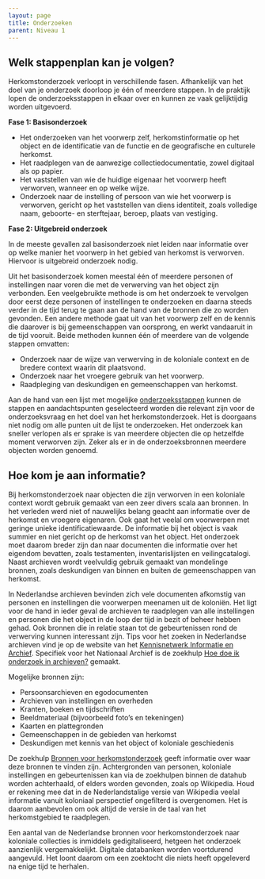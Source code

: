 ```yaml
---
layout: page
title: Onderzoeken
parent: Niveau 1
---
```


## Welk stappenplan kan je volgen?
    
Herkomstonderzoek verloopt in verschillende fasen. Afhankelijk van het doel van je onderzoek doorloop je één of meerdere stappen. In de praktijk lopen de onderzoeksstappen in elkaar over en kunnen ze vaak gelijktijdig worden uitgevoerd.
    
**Fase 1: Basisonderzoek**
    
- Het onderzoeken van het voorwerp zelf, herkomstinformatie op het object en de identificatie van de functie en de geografische en culturele herkomst.
- Het raadplegen van de aanwezige collectiedocumentatie, zowel digitaal als op papier.
- Het vaststellen van wie de huidige eigenaar het voorwerp heeft verworven, wanneer en op welke wijze.
- Onderzoek naar de instelling of persoon van wie het voorwerp is verworven, gericht op het vaststellen van diens identiteit, zoals volledige naam, geboorte- en sterftejaar, beroep, plaats van vestiging.
    
**Fase 2: Uitgebreid onderzoek**
   
In de meeste gevallen zal basisonderzoek niet leiden naar informatie over op welke manier het voorwerp in het gebied van herkomst is verworven. Hiervoor is uitgebreid onderzoek nodig. 
    
Uit het basisonderzoek komen meestal één of meerdere personen of instellingen naar voren die met de verwerving van het object zijn verbonden. Een veelgebruikte methode is om het onderzoek te vervolgen door eerst deze personen of instellingen te onderzoeken en daarna steeds verder in de tijd terug te gaan aan de hand van de bronnen die zo worden gevonden. Een andere methode gaat uit van het voorwerp zelf en de kennis die daarover is bij gemeenschappen van oorsprong, en werkt vandaaruit in de tijd vooruit. Beide methoden kunnen één of meerdere van de volgende stappen omvatten:
    
- Onderzoek naar de wijze van verwerving in de koloniale context en de bredere context waarin dit plaatsvond.
- Onderzoek naar het vroegere gebruik van het voorwerp.
- Raadpleging van deskundigen en gemeenschappen van herkomst.
    
Aan de hand van een lijst met mogelijke [onderzoeksstappen]() kunnen de stappen en aandachtspunten geselecteerd worden die relevant zijn voor de onderzoeksvraag en het doel van het herkomstonderzoek. Het is doorgaans niet nodig om alle punten uit de lijst te onderzoeken. Het onderzoek kan sneller verlopen als er sprake is van meerdere objecten die op hetzelfde moment verworven zijn. Zeker als er in de onderzoeksbronnen meerdere objecten worden genoemd.
    
## Hoe kom je aan informatie?
    
Bij herkomstonderzoek naar objecten die zijn verworven in een koloniale context wordt gebruik gemaakt van een zeer divers scala aan bronnen. In het verleden werd niet of nauwelijks belang geacht aan informatie over de herkomst en vroegere eigenaren. Ook gaat het veelal om voorwerpen met geringe unieke identificatiewaarde. De informatie bij het object is vaak summier en niet gericht op de herkomst van het object. Het onderzoek moet daarom breder zijn dan naar documenten die informatie over het eigendom bevatten, zoals testamenten, inventarislijsten en veilingcatalogi. Naast archieven wordt veelvuldig gebruik gemaakt van mondelinge bronnen, zoals deskundigen van binnen en buiten de gemeenschappen van herkomst.
    
In Nederlandse archieven bevinden zich vele documenten afkomstig van personen en instellingen die voorwerpen meenamen uit de koloniën. Het ligt voor de hand in ieder geval de archieven te raadplegen van alle instellingen en personen die het object in de loop der tijd in bezit of beheer hebben gehad. Ook bronnen die in relatie staan tot de gebeurtenissen rond de verwerving kunnen interessant zijn. Tips voor het zoeken in Nederlandse archieven vind je op de website van het [Kennisnetwerk Informatie en Archief](http://kia.pleio.nl/archieftips). Specifiek voor het Nationaal Archief is de zoekhulp [Hoe doe ik onderzoek in archieven?](https://www.nationaalarchief.nl/onderzoeken/hoe-doe-ik-onderzoek-in-archieven) gemaakt.
    
Mogelijke bronnen zijn:
    
- Persoonsarchieven en egodocumenten
- Archieven van instellingen en overheden
- Kranten, boeken en tijdschriften
- Beeldmateriaal (bijvoorbeeld foto’s en tekeningen)
- Kaarten en plattegronden
- Gemeenschappen in de gebieden van herkomst
- Deskundigen met kennis van het object of koloniale geschiedenis
   
De zoekhulp [Bronnen voor herkomstonderzoek](niveau1/Dutch/Sources_20240425.yml) geeft informatie over waar deze bronnen te vinden zijn. Achtergronden van personen, koloniale instellingen en gebeurtenissen kan via de zoekhulpen binnen de datahub worden achterhaald, of elders worden gevonden, zoals op Wikipedia. Houd er rekening mee dat in de Nederlandstalige versie van Wikipedia veelal informatie vanuit koloniaal perspectief ongefilterd is overgenomen. Het is daarom aanbevolen om ook altijd de versie in de taal van het herkomstgebied te raadplegen.

Een aantal van de Nederlandse bronnen voor herkomstonderzoek naar koloniale collecties is inmiddels gedigitaliseerd, hetgeen het onderzoek aanzienlijk vergemakkelijkt. Digitale databanken worden voortdurend aangevuld. Het loont daarom om een zoektocht die niets heeft opgeleverd na enige tijd te herhalen.

